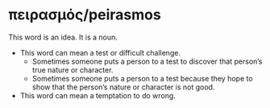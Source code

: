 # πειρασμός/peirasmos
This word is an idea. It is a noun.
* This word can mean a test or difficult challenge.
    * Sometimes someone puts a person to a test to discover that person’s true nature or character.
    * Sometimes someone puts a person to a test because they hope to show that the person’s nature or character is not good.
* This word can mean a temptation to do wrong.
